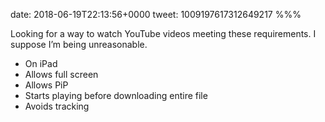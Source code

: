 date: 2018-06-19T22:13:56+0000
tweet: 1009197617312649217
%%%

Looking for a way to watch YouTube videos meeting these requirements. I suppose I’m being unreasonable.

- On iPad
- Allows full screen
- Allows PiP
- Starts playing before downloading entire file
- Avoids tracking
